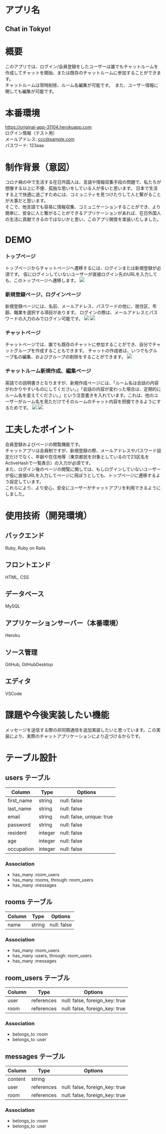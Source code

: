 # アプリ名
## Chat in Tokyo!

# 概要
このアプリでは、ログイン/会員登録をしたユーザーは誰でもチャットルームを作成してチャットを開始、または既存のチャットルームに参加することができます。
<br>チャットルームは常時削除、ルーム名編集が可能です。　また、ユーザー情報に関しても編集が可能です。

# 本番環境
https://original-app-31104.herokuapp.com
<br>ログイン情報（テスト用）
<br>メールアドレス: ccc@sample.com
<br>パスワード: 123aaa

# 制作背景（意図）
コロナ禍の中で生活する在日外国人は、言語や情報収集手段の問題で、私たちが想像する以上に不便、孤独な思いをしている人が多いと思います。
日本で生活する上で快適に過ごすためには、コミュニティを見つけたりして人と繋がることが大事だと思います。
<br>そこで、他言語でも容易に情報収集、コミュニケーションすることができ、より簡単に、安全に人と繋がることができるアプリケーションがあれば、在日外国人の生活に貢献できるのではないかと思い、このアプリ開発を実装いたしました。

# DEMO
### トップページ
トップページからチャットページへ遷移するには、ログインまたは新規登録が必須です。
仮にログインしていないユーザーが直接ログイン先のURLを入力しても、このトップページへ遷移します。
<img src="https://github.com/Kanako-I/original-app/blob/master/app/assets/toppage.png?raw=true" >

### 新規登録ページ、ログインページ
新規登録ページには、名前、メールアドレス、パスワードの他に、居住区、年齢、職業を選択する項目があります。
ログインの際は、メールアドレスとパスワードの入力のみでログイン可能です。
<img src="https://github.com/Kanako-I/original-app/blob/master/app/assets/signin.png?raw=true" >
<img src="https://github.com/Kanako-I/original-app/blob/master/app/assets/login.png?raw=true" >

### チャットページ
チャットページでは、誰でも既存のチャットに参加することができ、自分でチャットグループを作成することもできます。
チャットの作成者は、いつでもグループ名の編集、およびグループの削除をすることができます。
<img src="https://github.com/Kanako-I/original-app/blob/master/app/assets/chat.png?raw=true" >

### チャットルーム新規作成、編集ページ
英語での説明書きとなりますが、新規作成ページには、「ルーム名は会話の内容がわかりやすいものにしてください。」「会話の内容が変わった場合は、定期的にルーム名を変えてください。」という注意書きを入れています。これは、他のユーザーがルーム名を見ただけでそのルームのチャット内容を把握できるようにするためです。
<img src="https://github.com/Kanako-I/original-app/blob/master/app/assets/roomcreate.png?raw=true" >
<img src="https://github.com/Kanako-I/original-app/blob/master/app/assets/roomedit.png?raw=true" >

# 工夫したポイント
会員登録およびページの閲覧機能です。
<br>チャットアプリは会員制ですが、新規登録の際、メールアドレスやパスワード設定だけでなく、年齢や在住地等（東京都民を対象としているので23区名をActiveHashで一覧表示）の入力が必須です。
<br>また、ログイン後のページの閲覧に関しては、もしログインしていないユーザーが仮に直接URLを入力してページに飛ぼうとしても、トップページに遷移するよう設定しています。
<br>これらにより、より安心、安全にユーザーがチャットアプリを利用できるようにしました。

# 使用技術（開発環境）
## バックエンド
Ruby, Ruby on Rails
## フロントエンド
HTML, CSS
## データベース
MySQL
## アプリケーションサーバー（本番環境）
Heroku
## ソース管理
GitHub, GitHubDesktop
## エディタ
VSCode

# 課題や今後実装したい機能
メッセージを送信する際の非同期通信を追加実装したいと思っています。この実装により、実際のチャットアプリケーションにより近づけるからです。

# テーブル設計

## users テーブル
| Column         | Type    | Options                   |
| -------------  | ------- | ------------------------- |
| first_name     | string  | null: false               |
| last_name      | string  | null: false               |
| email          | string  | null: false, unique: true |
| password       | string  | null: false               |
| resident       | integer | null: false               |
| age            | integer | null: false               |
| occupation     | integer | null: false               |
### Association
- has_many :room_users
- has_many :rooms, through: room_users
- has_many :messages



## rooms テーブル
| Column | Type   | Options     |
| ------ | ------ | ----------- |
| name   | string | null: false |
### Association
- has_many :room_users
- has_many :users, through: room_users
- has_many :messages



## room_users テーブル
| Column | Type       | Options                        |
| ------ | ---------- | ------------------------------ |
| user   | references | null: false, foreign_key: true |
| room   | references | null: false, foreign_key: true |
### Association
- belongs_to :room
- belongs_to :user



## messages テーブル
| Column  | Type       | Options                        |
| ------- | ---------- | ------------------------------ |
| content | string     |                                |
| user    | references | null: false, foreign_key: true |
| room    | references | null: false, foreign_key: true |

### Association
- belongs_to :room
- belongs_to :user
